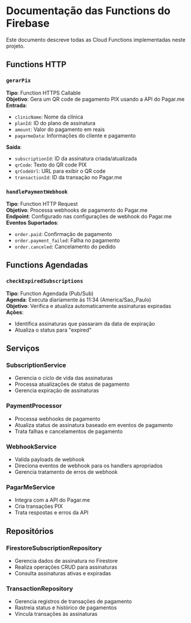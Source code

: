 # Documentação das Functions do Firebase

Este documento descreve todas as Cloud Functions implementadas neste projeto.

## Functions HTTP

### `gerarPix`

**Tipo**: Function HTTPS Callable  
**Objetivo**: Gera um QR code de pagamento PIX usando a API do Pagar.me  
**Entrada**:
- `clinicName`: Nome da clínica
- `planId`: ID do plano de assinatura
- `amount`: Valor do pagamento em reais
- `pagarmeData`: Informações do cliente e pagamento

**Saída**:
- `subscriptionId`: ID da assinatura criada/atualizada
- `qrCode`: Texto do QR code PIX
- `qrCodeUrl`: URL para exibir o QR code
- `transactionId`: ID da transação no Pagar.me

### `handlePaymentWebhook`

**Tipo**: Function HTTP Request  
**Objetivo**: Processa webhooks de pagamento do Pagar.me  
**Endpoint**: Configurado nas configurações de webhook do Pagar.me  
**Eventos Suportados**:
- `order.paid`: Confirmação de pagamento
- `order.payment_failed`: Falha no pagamento
- `order.canceled`: Cancelamento do pedido

## Functions Agendadas

### `checkExpiredSubscriptions`

**Tipo**: Function Agendada (Pub/Sub)  
**Agenda**: Executa diariamente às 11:34 (America/Sao_Paulo)  
**Objetivo**: Verifica e atualiza automaticamente assinaturas expiradas  
**Ações**:
- Identifica assinaturas que passaram da data de expiração
- Atualiza o status para "expired"

## Serviços

### SubscriptionService
- Gerencia o ciclo de vida das assinaturas
- Processa atualizações de status de pagamento
- Gerencia expiração de assinaturas

### PaymentProcessor
- Processa webhooks de pagamento
- Atualiza status de assinatura baseado em eventos de pagamento
- Trata falhas e cancelamentos de pagamento

### WebhookService
- Valida payloads de webhook
- Direciona eventos de webhook para os handlers apropriados
- Gerencia tratamento de erros de webhook

### PagarMeService
- Integra com a API do Pagar.me
- Cria transações PIX
- Trata respostas e erros da API

## Repositórios

### FirestoreSubscriptionRepository
- Gerencia dados de assinatura no Firestore
- Realiza operações CRUD para assinaturas
- Consulta assinaturas ativas e expiradas

### TransactionRepository
- Gerencia registros de transações de pagamento
- Rastreia status e histórico de pagamentos
- Vincula transações às assinaturas